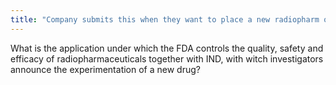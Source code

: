 ```yaml
---
title: "Company submits this when they want to place a new radiopharm on the market: NDA: New Drug Applications  IND: Each time they want to investigate a new pharmaceutical  The annual report myst be submitted by RDRCs to the FDA"
---
```

What is the application under which the FDA controls the quality, safety and efficacy of radiopharmaceuticals together with IND, with witch investigators announce the experimentation of a new drug?

